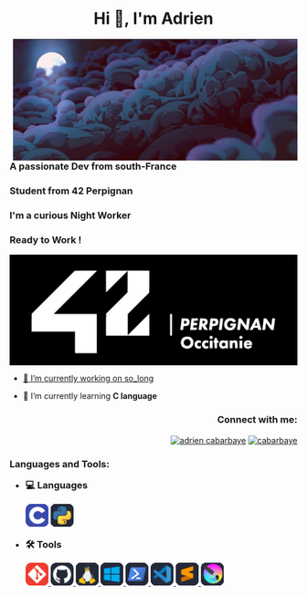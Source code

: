 <h1 align="center">Hi 👋, I'm Adrien</h1>

<img align="right" src="/media/gif_clouds_hader.gif" alt="header">

<h3 align="left center">A passionate Dev from south-France</h3>
<h3 align="left">Student from 42 Perpignan</h3>
<h3 align="left">I'm a curious Night Worker</h3>
<h3 align="left">Ready to Work !</h3>

<a href="https://42perpignan.fr/" target="blank"><img align="center" src="/media/42_header.png" alt="42_hader">

- 🔭 I’m currently working on [so_long](https://github.com/Demiaeuw/42_so_long)

- 🌱 I’m currently learning **C language**

<h3 align="right">Connect with me:</h3>
<p align="right">
	<a href="https://www.linkedin.com/in/adrien-cabarbaye-964493231/" target="_blank"><img align="center" src="https://raw.githubusercontent.com/rahuldkjain/github-profile-readme-generator/master/src/images/icons/Social/linked-in-alt.svg" alt="adrien cabarbaye" height="30" width="40" /></a>
	<a href="https://instagram.com/cabarbaye" target="blank"><img align="center" src="https://raw.githubusercontent.com/rahuldkjain/github-profile-readme-generator/master/src/images/icons/Social/instagram.svg" alt="cabarbaye" height="30" width="40" /></a>
</p>

<h3 align="left">Languages and Tools:
<p align="left">

- 💻 **Languages**

	<a href="https://www.cprogramming.com/" target="_blank" rel="noreferrer"> <img src="/media/icons/C language.png" alt="c" width="40" height="40"/></a>
	<a href="https://www.python.org" target="_blank" rel="noreferrer"> <img src="/media/icons/Python language.png" alt="python" width="40" height="40"/> </a>

- 🛠️ **Tools**

	<a href="https://git-scm.com/" target="_blank" rel="noreferrer"> <img src="/media/icons/Git.png" alt="git" width="40" height="40"/> </a>
	<a href="https://github.com/Demiaeuw" target="_blank" rel="noreferrer"> <img src="/media/icons/Github.png" alt="github" width="40" height="40"/> </a>
	<a href="https://www.linux.org/" target="_blank" rel="noreferrer"> <img src="/media/icons/Linux.png" alt="linux" width="40" height="40"/> </a>
	<a href="https://www.microsoft.com/en-us/" target="_blank" rel="noreferrer"> <img src="/media/icons/Windows.png" alt="windows" width="40" height="40"/> </a>
	<a href="https://learn.microsoft.com/en-us/powershell/" target="_blank" rel="noreferrer"> <img src="/media/icons/Powershell.png" alt="Powershell" width="40" height="40"/> </a>
	<a href="https://code.visualstudio.com/" target="_blank" rel="noreferrer"> <img src="/media/icons/VS code.png" alt="vscode" width="40" height="40"/> </a>
	<a href="https://www.sublimetext.com/" target="_blank" rel="noreferrer"> <img src="/media/icons/Sublime Text.png" alt="sublimetext" width="40" height="40"/> </a>
	<a href="https://krita.org/en/" target="_blank" rel="noreferrer"> <img src="/media/icons/Krita.png" alt="krita" width="40" height="40"/> </a> </p>

</h3>